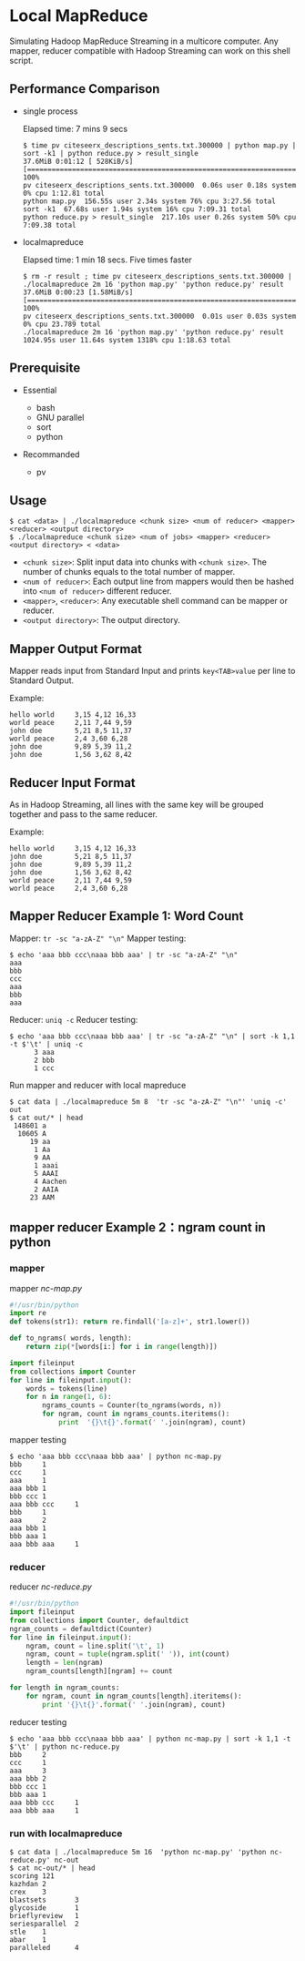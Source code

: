 # Local MapReduce

Simulating Hadoop MapReduce Streaming in a multicore computer. Any mapper, reducer compatible with Hadoop Streaming can work on this shell script.

## Performance Comparison

- single process

  Elapsed time: 7 mins 9 secs

  ```console
  $ time pv citeseerx_descriptions_sents.txt.300000 | python map.py | sort -k1 | python reduce.py > result_single
  37.6MiB 0:01:12 [ 528KiB/s] [====================================================================================================>] 100%
  pv citeseerx_descriptions_sents.txt.300000  0.06s user 0.18s system 0% cpu 1:12.81 total
  python map.py  156.55s user 2.34s system 76% cpu 3:27.56 total
  sort -k1  67.68s user 1.94s system 16% cpu 7:09.31 total
  python reduce.py > result_single  217.10s user 0.26s system 50% cpu 7:09.38 total
  ```

- localmapreduce

  Elapsed time: 1 min 18 secs. Five times faster


  ```console
  $ rm -r result ; time pv citeseerx_descriptions_sents.txt.300000 | ./localmapreduce 2m 16 'python map.py' 'python reduce.py' result
  37.6MiB 0:00:23 [1.58MiB/s] [====================================================================================================>] 100%
  pv citeseerx_descriptions_sents.txt.300000  0.01s user 0.03s system 0% cpu 23.789 total
  ./localmapreduce 2m 16 'python map.py' 'python reduce.py' result  1024.95s user 11.64s system 1318% cpu 1:18.63 total
  ```

## Prerequisite

- Essential
    - bash
    - GNU parallel
    - sort
    - python

- Recommanded
    - pv

## Usage

```console
$ cat <data> | ./localmapreduce <chunk size> <num of reducer> <mapper> <reducer> <output directory>
$ ./localmapreduce <chunk size> <num of jobs> <mapper> <reducer> <output directory> < <data>
```

- `<chunk size>`: Split input data into chunks with `<chunk size>`. The number of chunks equals to the total number of mapper.
- `<num of reducer>`: Each output line from mappers would then be hashed into `<num of reducer>` different reducer.
- `<mapper>`, `<reducer>`: Any executable shell command can be mapper or reducer.
- `<output directory>`: The output directory.


## Mapper Output Format

Mapper reads input from Standard Input and prints `key<TAB>value` per line to Standard Output.


Example:

```
hello world		3,15 4,12 16,33
world peace		2,11 7,44 9,59
john doe		5,21 8,5 11,37
world peace		2,4 3,60 6,28
john doe		9,89 5,39 11,2
john doe		1,56 3,62 8,42
```

## Reducer Input Format


As in Hadoop Streaming, all lines with the same key will be grouped together and pass to the same reducer.

Example:

```
hello world		3,15 4,12 16,33
john doe		5,21 8,5 11,37
john doe		9,89 5,39 11,2
john doe		1,56 3,62 8,42
world peace		2,11 7,44 9,59
world peace		2,4 3,60 6,28
```

## Mapper Reducer Example 1: Word Count

Mapper: `tr -sc "a-zA-Z" "\n"`
Mapper testing:

```console
$ echo 'aaa bbb ccc\naaa bbb aaa' | tr -sc "a-zA-Z" "\n"
aaa
bbb
ccc
aaa
bbb
aaa
```

Reducer: `uniq -c`
Reducer testing:

```console
$ echo 'aaa bbb ccc\naaa bbb aaa' | tr -sc "a-zA-Z" "\n" | sort -k 1,1 -t $'\t' | uniq -c
      3 aaa
      2 bbb
      1 ccc
```

Run mapper and reducer with local mapreduce

```console
$ cat data | ./localmapreduce 5m 8  'tr -sc "a-zA-Z" "\n"' 'uniq -c' out
$ cat out/* | head
 148601 a
  10605 A
     19 aa
      1 Aa
      9 AA
      1 aaai
      5 AAAI
      4 Aachen
      2 AAIA
     23 AAM
```



## mapper reducer Example 2：ngram count in python

### mapper

mapper *nc-map.py*

```python
#!/usr/bin/python
import re
def tokens(str1): return re.findall('[a-z]+', str1.lower())

def to_ngrams( words, length):
    return zip(*[words[i:] for i in range(length)])  

import fileinput
from collections import Counter
for line in fileinput.input():
    words = tokens(line)
    for n in range(1, 6):
        ngrams_counts = Counter(to_ngrams(words, n))
        for ngram, count in ngrams_counts.iteritems():
            print  '{}\t{}'.format(' '.join(ngram), count)
```
	
mapper testing

```console
$ echo 'aaa bbb ccc\naaa bbb aaa' | python nc-map.py
bbb     1
ccc     1
aaa     1
aaa bbb 1
bbb ccc 1
aaa bbb ccc     1
bbb     1
aaa     2
aaa bbb 1
bbb aaa 1
aaa bbb aaa     1
```



### reducer

reducer *nc-reduce.py*
```python
#!/usr/bin/python
import fileinput
from collections import Counter, defaultdict
ngram_counts = defaultdict(Counter)
for line in fileinput.input():
    ngram, count = line.split('\t', 1)
    ngram, count = tuple(ngram.split(' ')), int(count)
    length = len(ngram)
    ngram_counts[length][ngram] += count

for length in ngram_counts:
    for ngram, count in ngram_counts[length].iteritems():
        print '{}\t{}'.format(' '.join(ngram), count)
```

reducer testing

```console
$ echo 'aaa bbb ccc\naaa bbb aaa' | python nc-map.py | sort -k 1,1 -t $'\t' | python nc-reduce.py
bbb     2
ccc     1
aaa     3
aaa bbb 2
bbb ccc 1
bbb aaa 1
aaa bbb ccc     1
aaa bbb aaa     1
```

### run with localmapreduce  ###

```console
$ cat data | ./localmapreduce 5m 16  'python nc-map.py' 'python nc-reduce.py' nc-out
$ cat nc-out/* | head
scoring 121
kazhdan 2
crex    3
blastsets       3
glycoside       1
brieflyreview   1
seriesparallel  2
stle    1
abar    1
paralleled      4
```


